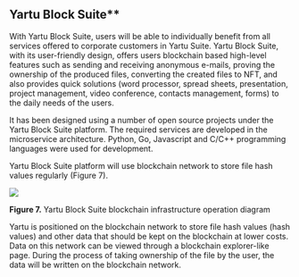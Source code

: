## Yartu Block Suite**

With Yartu Block Suite, users will be able to individually benefit from all services offered to corporate customers in Yartu Suite. Yartu Block Suite, with its user-friendly design, offers users blockchain based high-level features such as sending and receiving anonymous e-mails, proving the ownership of the produced files, converting the created files to NFT, and also provides quick solutions (word processor, spread sheets, presentation, project management, video conference, contacts management, forms) to the daily needs of the users.

It has been designed using a number of open source projects under the Yartu Block Suite platform. The required services are developed in the microservice architecture. Python, Go, Javascript and C/C++ programming languages were used for development.

Yartu Block Suite platform will use blockchain network to store file hash values regularly (Figure 7).


![](ecosystem_2.png)

**Figure 7.** Yartu Block Suite blockchain infrastructure operation diagram


Yartu is positioned on the blockchain network to store file hash values (hash values) and other data that should be kept on the blockchain at lower costs. Data on this network can be viewed through a blockchain explorer-like page. During the process of taking ownership of the file by the user, the data will be written on the blockchain network.
